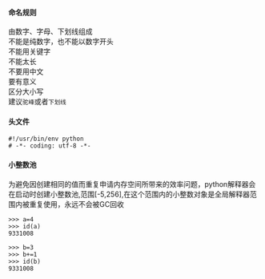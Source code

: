 #### 命名规则
由数字、字母、下划线组成  
不能是纯数字，也不能以数字开头  
不能用关键字  
不能太长  
不要用中文  
要有意义  
区分大小写  
建议`驼峰`或者`下划线`

#### 头文件
```
#!/usr/bin/env python
# -*- coding: utf-8 -*- 
```
#### 小整数池
为避免因创建相同的值而重复申请内存空间所带来的效率问题，python解释器会在启动时创建小整数池,范围[-5,256],在这个范围内的小整数对象是全局解释器范围内被重复使用，永远不会被GC回收
```
>>> a=4
>>> id(a)
9331008

>>> b=3
>>> b+=1
>>> id(b)
9331008
```
